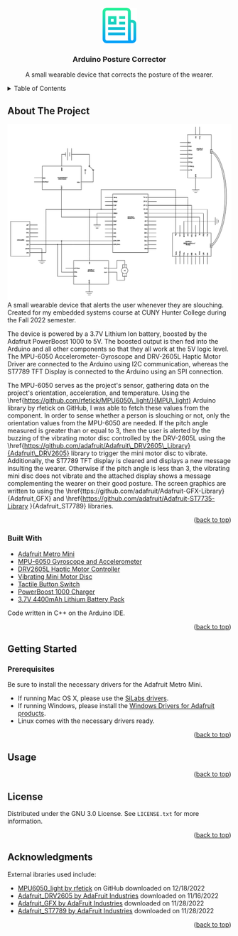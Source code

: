 <!-- PROJECT LOGO -->
<br />
<div align="center">
  <img src="images/logo.png" alt="Logo" width="80" height="80">

  <h3 align="center">Arduino Posture Corrector</h3>

  <p align="center">
    A small wearable device that corrects the posture of the wearer.
    
</div>



<!-- TABLE OF CONTENTS -->
<details>
  <summary>Table of Contents</summary>
  <ol>
    <li>
      <a href="#about-the-project">About The Project</a>
    </li>
    <li>
      <a href="#getting-started">Getting Started</a>
      <ul>
        <li><a href="#prerequisites">Prerequisites</a></li>
        <li><a href="#installation">Installation</a></li>
      </ul>
    </li>
    <li><a href="#usage">Usage</a></li>
    <li><a href="#license">License</a></li>
    <li><a href="#acknowledgments">Acknowledgments</a></li>
  </ol>
</details>



<!-- ABOUT THE PROJECT -->
## About The Project

<div align="center">
  <img src="final-paper/schematic.png" alt="Device schematic">
</div>
A small wearable device that alerts the user whenever they are slouching. Created for my embedded systems course at CUNY Hunter College during the Fall 2022 semester.


The device is powered by a 3.7V Lithium Ion battery, boosted by the Adafruit PowerBoost 1000 to 5V. The boosted output is then fed into the Arduino and all other components so that they all work at the 5V logic level. The MPU-6050 Accelerometer-Gyroscope and DRV-2605L Haptic Motor Driver are connected to the Arduino using I2C communication, whereas the ST7789 TFT Display is connected to the Arduino using an SPI connection. 

The MPU-6050 serves as the project's sensor, gathering data on the project's orientation, acceleration, and temperature. Using the \href{https://github.com/rfetick/MPU6050\_light/}{MPU\_light} Arduino library by rfetick on GitHub, I was able to fetch these values from the component. In order to sense whether a person is slouching or not, only the orientation values from the MPU-6050 are needed. 
If the pitch angle measured is greater than or equal to 3, then the user is alerted by the buzzing of the vibrating motor disc controlled by the DRV-2605L using the \href{https://github.com/adafruit/Adafruit\_DRV2605\_Library}{Adafruit\_DRV2605} library to trigger the mini motor disc to vibrate. Additionally, the ST7789 TFT display is cleared and displays a new message insulting the wearer. 
Otherwise if the pitch angle is less than 3, the vibrating mini disc does not vibrate and the attached display shows a message complementing the wearer on their good posture. The screen graphics are written to using the \href{ttps://github.com/adafruit/Adafruit-GFX-Library}{Adafruit\_GFX} and \href{https://github.com/adafruit/Adafruit-ST7735-Library }{Adafruit\_ST7789} libraries. 

<p align="right">(<a href="#readme-top">back to top</a>)</p>



### Built With
* [Adafruit Metro Mini](https://www.adafruit.com/product/2590)
* [MPU-6050 Gyroscope and Accelerometer](https://www.adafruit.com/product/3886)
* [DRV2605L Haptic Motor Controller](https://www.adafruit.com/product/2305)
* [Vibrating Mini Motor Disc](https://www.adafruit.com/product/1201)
* [Tactile Button Switch](https://www.adafruit.com/product/367)
* [PowerBoost 1000 Charger](https://www.adafruit.com/product/2465)
* [3.7V 4400mAh Lithium Battery Pack](https://www.adafruit.com/product/354)

Code written in C++ on the Arduino IDE.

<p align="right">(<a href="#readme-top">back to top</a>)</p>


<!-- GETTING STARTED -->
## Getting Started
### Prerequisites
Be sure to install the necessary drivers for the Adafruit Metro Mini.
- If running Mac OS X, please use the [SiLabs drivers](https://www.silabs.com/products/development-tools/software/usb-to-uart-bridge-vcp-drivers).
- If running Windows, please install the [Windows Drivers for Adafruit products](https://github.com/adafruit/Adafruit_Windows_Drivers/releases/latest).
- Linux comes with the necessary drivers ready.
<p align="right">(<a href="#readme-top">back to top</a>)</p>


<!-- USAGE EXAMPLES -->
## Usage

<p align="right">(<a href="#readme-top">back to top</a>)</p>


<!-- LICENSE -->
## License

Distributed under the GNU 3.0 License. See `LICENSE.txt` for more information.

<p align="right">(<a href="#readme-top">back to top</a>)</p>


<!-- ACKNOWLEDGMENTS -->
## Acknowledgments
External ibraries used include:
- [MPU6050\_light by rfetick](https://github.com/rfetick/MPU6050\_light/) on GitHub downloaded on 12/18/2022
- [Adafruit\_DRV2605 by AdaFruit Industries](https://github.com/adafruit/Adafruit\_DRV2605\_Library) downloaded on 11/16/2022
- [Adafruit\_GFX by AdaFruit Industries](https://github.com/adafruit/Adafruit-GFX-Library) downloaded on 11/28/2022
- [Adafruit\_ST7789 by AdaFruit Industries](https://github.com/adafruit/Adafruit-ST7735-Library) downloaded on 11/28/2022 
<p align="right">(<a href="#readme-top">back to top</a>)</p>



<!-- MARKDOWN LINKS & IMAGES -->
<!-- https://www.markdownguide.org/basic-syntax/#reference-style-links -->

